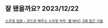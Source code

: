 <h2>잘 됐을까요? 2023/12/22</h2>
<small><a href="https://www.inflearn.com/course/스프링-입문-스프링부트/dashboard">스프링 입문 - 코드로 배우는 스프링 부트, 웹 MVC, DB 접근 기술</a></small>
